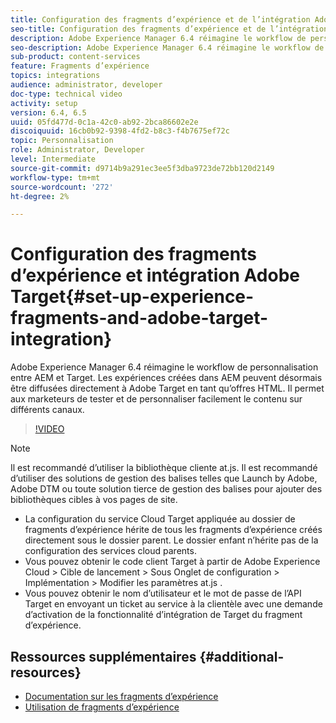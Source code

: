 ```yaml
---
title: Configuration des fragments d’expérience et de l’intégration Adobe Target dans AEM
seo-title: Configuration des fragments d’expérience et de l’intégration Adobe Target dans AEM
description: Adobe Experience Manager 6.4 réimagine le workflow de personnalisation entre AEM et Target. Les expériences créées dans AEM peuvent désormais être diffusées directement à Adobe Target en tant qu’offres HTML. Il permet aux marketeurs de tester et de personnaliser facilement le contenu sur différents canaux.
seo-description: Adobe Experience Manager 6.4 réimagine le workflow de personnalisation entre AEM et Target. Les expériences créées dans AEM peuvent désormais être diffusées directement à Adobe Target en tant qu’offres HTML. Il permet aux marketeurs de tester et de personnaliser facilement le contenu sur différents canaux.
sub-product: content-services
feature: Fragments d’expérience
topics: integrations
audience: administrator, developer
doc-type: technical video
activity: setup
version: 6.4, 6.5
uuid: 05fd477d-0c1a-42c0-ab92-2bca86602e2e
discoiquuid: 16cb0b92-9398-4fd2-b8c3-f4b7675ef72c
topic: Personnalisation
role: Administrator, Developer
level: Intermediate
source-git-commit: d9714b9a291ec3ee5f3dba9723de72bb120d2149
workflow-type: tm+mt
source-wordcount: '272'
ht-degree: 2%

---
```



# Configuration des fragments d’expérience et intégration Adobe Target{#set-up-experience-fragments-and-adobe-target-integration}

Adobe Experience Manager 6.4 réimagine le workflow de personnalisation entre AEM et Target. Les expériences créées dans AEM peuvent désormais être diffusées directement à Adobe Target en tant qu’offres HTML. Il permet aux marketeurs de tester et de personnaliser facilement le contenu sur différents canaux.

>[!VIDEO](https://video.tv.adobe.com/v/22380/?quality=9&learn=on)

>[!NOTE]
>
>Il est recommandé d’utiliser la bibliothèque cliente at.js. Il est recommandé d’utiliser des solutions de gestion des balises telles que Launch by Adobe, Adobe DTM ou toute solution tierce de gestion des balises pour ajouter des bibliothèques cibles à vos pages de site.

* La configuration du service Cloud Target appliquée au dossier de fragments d’expérience hérite de tous les fragments d’expérience créés directement sous le dossier parent. Le dossier enfant n’hérite pas de la configuration des services cloud parents.
* Vous pouvez obtenir le code client Target à partir de Adobe Experience Cloud > Cible de lancement > Sous Onglet de configuration > Implémentation > Modifier les paramètres at.js .
* Vous pouvez obtenir le nom d’utilisateur et le mot de passe de l’API Target en envoyant un ticket au service à la clientèle avec une demande d’activation de la fonctionnalité d’intégration de Target du fragment d’expérience.

## Ressources supplémentaires {#additional-resources}

* [Documentation sur les fragments d’expérience](https://helpx.adobe.com/experience-manager/6-5/sites/authoring/using/experience-fragments.html)
* [Utilisation de fragments d’expérience](/help/sites/experience-fragments/experience-fragments-feature-video-use.md)
